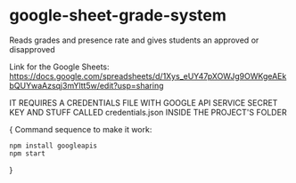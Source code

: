 # google-sheet-grade-system
Reads grades and presence rate and gives students an approved or disapproved

Link for the Google Sheets: https://docs.google.com/spreadsheets/d/1Xys_eUY47pXOWJg9OWKgeAEkbQUYwaAzsqj3mYltt5w/edit?usp=sharing

IT REQUIRES A CREDENTIALS FILE WITH GOOGLE API SERVICE SECRET KEY AND STUFF CALLED credentials.json INSIDE THE PROJECT'S FOLDER

{
    Command sequence to make it work:

    npm install googleapis
    npm start
}
